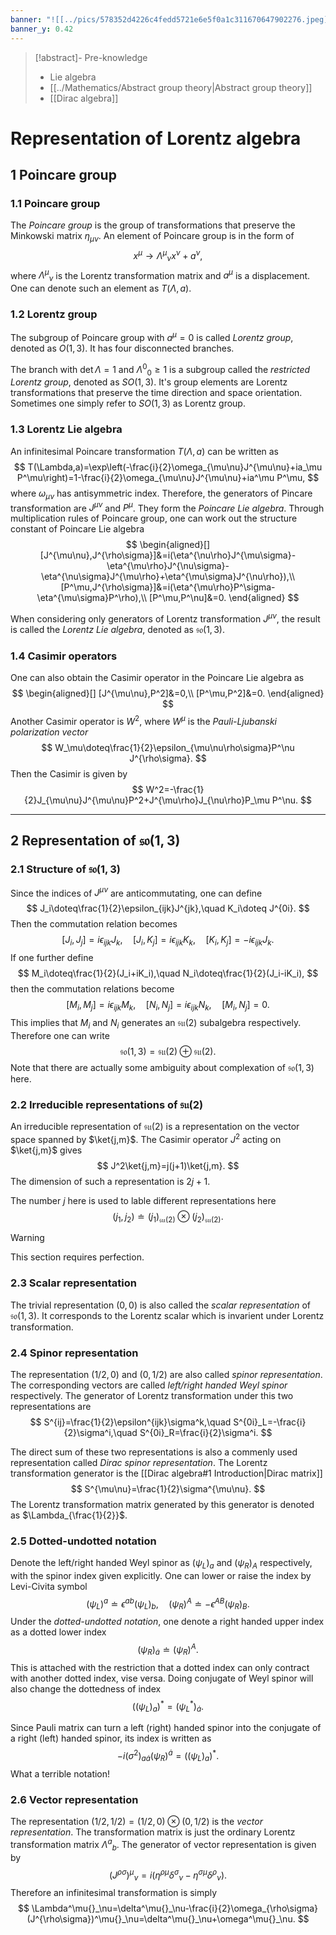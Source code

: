 ```yaml
---
banner: "![[../pics/578352d4226c4fedd5721e6e5f0a1c311670647902276.jpeg]]"
banner_y: 0.42
---
```


>[!abstract]- Pre-knowledge
>- Lie algebra
>- [[../Mathematics/Abstract group theory|Abstract group theory]]
>- [[Dirac algebra]]

# Representation of Lorentz algebra
## 1 Poincare group
### 1.1 Poincare group
The *Poincare group* is the group of transformations that preserve the Minkowski matrix $\eta_{\mu\nu}$. An element of Poincare group is in the form of
$$
x^\mu\to\Lambda^\mu{}_\nu x^\nu+a^\nu,
$$
where $\Lambda^\mu{}_\nu$ is the Lorentz transformation matrix and $a^\mu$ is a displacement. One can denote such an element as $T(\Lambda,a)$.

### 1.2 Lorentz group
The subgroup of Poincare group with $a^\mu=0$ is called *Lorentz group*, denoted as $O(1,3)$. It has four disconnected branches.

The branch with $\det\Lambda=1$ and $\Lambda^0{}_0\geqslant1$ is a subgroup called the *restricted Lorentz group*, denoted as $SO(1,3)$. It's group elements are Lorentz transformations that preserve the time direction and space orientation. Sometimes one simply refer to $SO(1,3)$ as Lorentz group.

### 1.3 Lorentz Lie algebra
An infinitesimal Poincare transformation $T(\Lambda,a)$ can be written as
$$
T(\Lambda,a)=\exp\left(-\frac{i}{2}\omega_{\mu\nu}J^{\mu\nu}+ia_\mu P^\mu\right)=1-\frac{i}{2}\omega_{\mu\nu}J^{\mu\nu}+ia^\mu P^\mu,
$$
where $\omega_{\mu\nu}$ has antisymmetric index. Therefore, the generators of Pincare transformation are $J^{\mu\nu}$ and $P^\mu$. They form the *Poincare Lie algebra*. Through multiplication rules of Poincare group, one can work out the structure constant of Poincare Lie algebra
$$
\begin{aligned}[]
[J^{\mu\nu},J^{\rho\sigma}]&=i(\eta^{\nu\rho}J^{\mu\sigma}-\eta^{\mu\rho}J^{\nu\sigma}-\eta^{\nu\sigma}J^{\mu\rho}+\eta^{\mu\sigma}J^{\nu\rho}),\\
[P^\mu,J^{\rho\sigma}]&=i(\eta^{\mu\rho}P^\sigma-\eta^{\mu\sigma}P^\rho),\\
[P^\mu,P^\nu]&=0.
\end{aligned}
$$

When considering only generators of Lorentz transformation $J^{\mu\nu}$, the result is called the *Lorentz Lie algebra*, denoted as $\mathfrak{so}(1,3)$.

### 1.4 Casimir operators
One can also obtain the Casimir operator in the Poincare Lie algebra as
$$
\begin{aligned}[]
[J^{\mu\nu},P^2]&=0,\\
[P^\mu,P^2]&=0.
\end{aligned}
$$
Another Casimir operator is $W^2$, where $W^\mu$ is the *Pauli-Ljubanski polarization vector*
$$
W_\mu\doteq\frac{1}{2}\epsilon_{\mu\nu\rho\sigma}P^\nu J^{\rho\sigma}.
$$
Then the Casimir is given by
$$
W^2=-\frac{1}{2}J_{\mu\nu}J^{\mu\nu}P^2+J^{\mu\rho}J_{\nu\rho}P_\mu P^\nu.
$$

---
## 2 Representation of $\mathfrak{so}(1,3)$
### 2.1 Structure of $\mathfrak{so}(1,3)$
Since the indices of $J^{\mu\nu}$ are anticommutating, one can define
$$
J_i\doteq\frac{1}{2}\epsilon_{ijk}J^{jk},\quad K_i\doteq J^{0i}.
$$
Then the commutation relation becomes
$$
[J_i,J_j]=i\epsilon_{ijk}J_k,\quad[J_i,K_j]=i\epsilon_{ijk}K_k,\quad[K_i,K_j]=-i\epsilon_{ijk}J_k.
$$
If one further define
$$
M_i\doteq\frac{1}{2}(J_i+iK_i),\quad N_i\doteq\frac{1}{2}(J_i-iK_i),
$$
then the commutation relations become
$$
[M_i,M_j]=i\epsilon_{ijk}M_k,\quad[N_i,N_j]=i\epsilon_{ijk}N_k,\quad[M_i,N_j]=0.
$$
This implies that $M_i$ and $N_i$ generates an $\mathfrak{su}(2)$ subalgebra respectively. Therefore one can write
$$
\mathfrak{so}(1,3)=\mathfrak{su}(2)\oplus\mathfrak{su}(2).
$$
Note that there are actually some ambiguity about complexation of $\mathfrak{so}(1,3)$ here.

### 2.2 Irreducible representations of $\mathfrak{su}(2)$
An irreducible representation of $\mathfrak{su}(2)$ is a representation on the vector space spanned by $\ket{j,m}$. The Casimir operator $J^2$ acting on $\ket{j,m}$ gives
$$
J^2\ket{j,m}=j(j+1)\ket{j,m}.
$$
The dimension of such a representation is $2j+1$.

The number $j$ here is used to lable different representations here
$$
(j_1,j_2)\doteq(j_1)_{\mathfrak{su}(2)}\otimes(j_2)_{\mathfrak{su}(2)}.
$$

>[!warning]
>This section requires perfection.

### 2.3 Scalar representation
The trivial representation $(0,0)$ is also called the *scalar representation* of $\mathfrak{so}(1,3)$. It corresponds to the Lorentz scalar which is invarient under Lorentz transformation.

### 2.4 Spinor representation
The representation $(1/2,0)$ and $(0,1/2)$ are also called *spinor representation*. The corresponding vectors are called *left/right handed Weyl spinor* respectively. The generator of Lorentz transformation under this two representations are
$$
S^{ij}=\frac{1}{2}\epsilon^{ijk}\sigma^k,\quad S^{0i}_L=-\frac{i}{2}\sigma^i,\quad S^{0i}_R=\frac{i}{2}\sigma^i.
$$

The direct sum of these two representations is also a commenly used representation called *Dirac spinor representation*. The Lorentz transformation generator is the [[Dirac algebra#1 Introduction|Dirac matrix]]
$$
S^{\mu\nu}=\frac{1}{2}\sigma^{\mu\nu}.
$$
The Lorentz transformation matrix generated by this generator is denoted as $\Lambda_{\frac{1}{2}}$.

### 2.5 Dotted-undotted notation
Denote the left/right handed Weyl spinor as $(\psi_L)_a$ and $(\psi_R)_A$ respectively, with the spinor index given explicitly. One can lower or raise the index by Levi-Civita symbol
$$
(\psi_L)^a\doteq\epsilon^{ab}(\psi_L)_b,\quad(\psi_R)^A\doteq-\epsilon^{AB}(\psi_R)_B.
$$
Under the *dotted-undotted notation*, one denote a right handed upper index as a dotted lower index
$$
(\psi_R)_{\dot{a}}\doteq(\psi_R)^A.
$$
This is attached with the restriction that a dotted index can only contract with another dotted index, vise versa. Doing conjugate of Weyl spinor will also change the dottedness of index
$$
((\psi_L)_a)^\ast=(\psi_L^\ast)_{\dot{a}}.
$$

Since Pauli matrix can turn a left (right) handed spinor into the conjugate of a right (left) handed spinor, its index is written as
$$
-i(\sigma^2)_{a\dot{a}}(\psi_R)^{\dot{a}}=((\psi_L)_a)^\ast.
$$
What a terrible notation!

### 2.6 Vector representation
The representation $(1/2,1/2)=(1/2,0)\otimes(0,1/2)$ is the *vector representation*. The transformation matrix is just the ordinary Lorentz transformation matrix $\Lambda^a{}_b$. The generator of vector representation is given by
$$
(J^{\rho\sigma})^\mu{}_\nu=i(\eta^{\rho\mu}\delta^\sigma{}_\nu-\eta^{\sigma\mu}\delta^\rho{}_\nu).
$$
Therefore an infinitesimal transformation is simply
$$
\Lambda^\mu{}_\nu=\delta^\mu{}_\nu-\frac{i}{2}\omega_{\rho\sigma}(J^{\rho\sigma})^\mu{}_\nu=\delta^\mu{}_\nu+\omega^\mu{}_\nu.
$$
